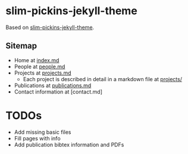# slim-pickins-jekyll-theme

Based on [slim-pickins-jekyll-theme](https://github.com/chrisanthropic/slim-pickins-jekyll-theme).

## Sitemap
- Home at [index.md](index.md)
- People at [people.md](people.md)
- Projects at [projects.md](projects.md)
  - Each project is described in detail in a markdown file at [projects/](projects/)
- Publications at [publications.md](publications.md)
- Contact information at [contact.md]

# TODOs
- Add missing basic files
- Fill pages with info
- Add publication bibtex information and PDFs

